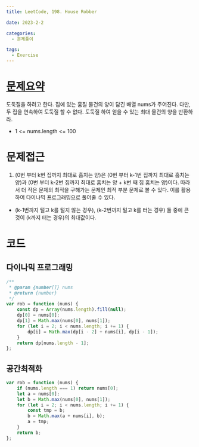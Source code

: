 ```yaml
---
title: LeetCode, 198. House Robber

date: 2023-2-2

categories:
  - 문제풀이

tags:
  - Exercise
---
```


# [문제요약](https://leetcode.com/problems/house-robber/description/)

도둑질을 하려고 한다. 집에 있는 훔질 물건의 양이 담긴 배열 nums가 주어진다. 다만, 두 집을 연속하여 도둑질 할 수 없다. 도둑질 하여 얻을 수 있는 최대 물건의 양을 반환하라.

- 1 <= nums.length <= 100

# 문제접근

1. (0번 부터 k번 집까지 최대로 훔치는 양)은 (0번 부터 k-1번 집까지 최대로 훔치는 양)과 (0번 부터 k-2번 집까지 최대로 훔치는 양 + k번 째 집 훔치는 양)이다. 따라서 더 작은 문제의 최적을 구해가는 문제인 최적 부분 문제로 볼 수 있다. 이를 활용하여 다이나믹 프로그래밍으로 풀어줄 수 있다.

- (k-1번까지 털고 k를 털지 않는 경우), (k-2번까지 털고 k를 터는 경우) 둘 중에 큰 것이 (k까지 터는 경우)의 최대값이다.

# 코드

## 다이나믹 프로그래밍

```javascript
/**
 * @param {number[]} nums
 * @return {number}
 */
var rob = function (nums) {
	const dp = Array(nums.length).fill(null);
	dp[0] = nums[0];
	dp[1] = Math.max(nums[0], nums[1]);
	for (let i = 2; i < nums.length; i += 1) {
		dp[i] = Math.max(dp[i - 2] + nums[i], dp[i - 1]);
	}
	return dp[nums.length - 1];
};
```

## 공간최적화

```javascript
var rob = function (nums) {
	if (nums.length === 1) return nums[0];
	let a = nums[0];
	let b = Math.max(nums[0], nums[1]);
	for (let i = 2; i < nums.length; i += 1) {
		const tmp = b;
		b = Math.max(a + nums[i], b);
		a = tmp;
	}
	return b;
};
```
